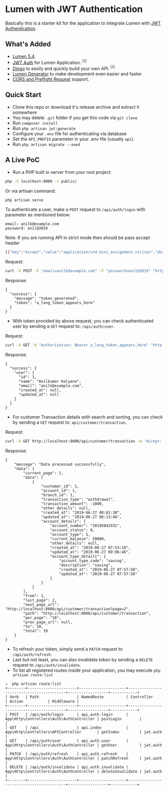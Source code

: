 # Lumen with JWT Authentication
Basically this is a starter kit for the application to integrate Lumen with [JWT Authentication](https://jwt.io/).

## What's Added

- [Lumen 5.4](https://github.com/laravel/lumen/tree/v5.4.0).
- [JWT Auth](https://github.com/tymondesigns/jwt-auth) for Lumen Application. <sup>[1]</sup>
- [Dingo](https://github.com/dingo/api) to easily and quickly build your own API. <sup>[1]</sup>
- [Lumen Generator](https://github.com/flipboxstudio/lumen-generator) to make development even easier and faster.
- [CORS and Preflight Request](https://developer.mozilla.org/en-US/docs/Web/HTTP/Access_control_CORS) support.

## Quick Start

- Clone this repo or download it's release archive and extract it somewhere
- You may delete `.git` folder if you get this code via `git clone`
- Run `composer install`
- Run `php artisan jwt:generate`
- Configure your `.env` file for authenticating via database
- Set the `API_PREFIX` parameter in your .env file (usually `api`).
- Run `php artisan migrate --seed`

## A Live PoC

- Run a PHP built in server from your root project:

```sh
php -S localhost:8000 -t public/
```

Or via artisan command:

```sh
php artisan serve
```

To authenticate a user, make a `POST` request to `/api/auth/login` with parameter as mentioned below:

```
email: anilk@example.com
password: anil@2019
```

Note: If you are running API in strict mode then should be pass accept header

```bash
[{"key":"Accept","value":"application/vnd.mini_assignment.v1+json","description":"","enabled":true}]
```

Request:

```sh
curl -X POST -F "email=anilk@example.com" -F "password=anil@2019" "http://localhost:8000/api/auth/login"
```

Response:

```
{
  "success": {
    "message": "token_generated",
    "token": "a_long_token_appears_here"
  }
}
```

- With token provided by above request, you can check authenticated user by sending a `GET` request to: `/api/auth/user`.

Request:

```sh
curl -X GET -H "Authorization: Bearer a_long_token_appears_here" "http://localhost:8000/api/auth/user"
```

Response:

```
{
  "success": {
    "user": {
      "id": 1,
      "name": "Anilkumar Kalyane",
      "email": "anilk@example.com",
      "created_at": null,
      "updated_at": null
    }
  }
}
```
- For customer Transaction details with search and sorting, you can check by sending a `GET` request to: `api/customer/transaction`.

Request:

```sh
curl -X GET http://localhost:8000/api/customer/transaction -H 'Accept: application/vnd.mini_assignment.v1+json' -H 'Authorization: Bearer eyJ0eXAiOiJKV1QiLCJhbGciOiJIUzI1NiJ9.eyJzdWIiOjEsImlzcyI6Imh0dHA6Ly9sb2NhbGhvc3Q6ODAwMC9hcGkvYXV0aC9sb2dpbiIsImlhdCI6MTU2MTY2MTE3NSwiZXhwIjoxNTYxNjY0Nzc1LCJuYmYiOjE1NjE2NjExNzUsImp0aSI6InpyVk96RzYzdVVRM1B5TXQifQ.Y6owvscYYnTPTarnxWlDMdalDw6OrzWH4KH9pn6XLX4' -H 'Content-Type: application/json' -H 'Postman-Token: bc79fc36-22e9-4d54-9ecc-868dccf14cc6' -H 'cache-control: no-cache' -d '{ "filters": { "transaction_type":"deposit", "transaction_amount": {"condition":">=", "value":"2000"}, "current_balance": {"condition":">", "value":"590000000"}, "dateFilter": {"from": "2019-06-06", "to": "2019-07-06"}}, "orderBy": [{"type": "transaction_amount","order": "desc"}, {"type": "transaction_type","order": "desc"}]}'
```

Response:

```
{
    "message": "Data processed successfully",
    "data": {
        "current_page": 1,
        "data": [
            {
                "customer_id": 1,
                "account_id": 1,
                "branch_id": 1,
                "transaction_type": "withdrawal",
                "transaction_amount": -1000,
                "other_details": null,
                "created_at": "2019-06-27 08:01:38",
                "updated_at": "2019-06-27 08:13:46",
                "account_details": {
                    "account_number": "20195042931",
                    "account_status": 0,
                    "account_type": 1,
                    "current_balance": 59000,
                    "other_details": null,
                    "created_at": "2019-06-27 07:53:10",
                    "updated_at": "2019-06-27 09:06:46",
                    "account_type_details": {
                        "account_type_code": "saving",
                        "description": "saving",
                        "created_at": "2019-06-27 07:57:58",
                        "updated_at": "2019-06-27 07:57:58"
                    }
                }
            }
        ],
        "from": 1,
        "last_page": 2,
        "next_page_url": "http://localhost:8000/api/customer/transaction?page=2",
        "path": "http://localhost:8000/api/customer/transaction",
        "per_page": "10",
        "prev_page_url": null,
        "to": 10,
        "total": 19
    }
}                
```

- To refresh your token, simply send a `PATCH` request to `/api/auth/refresh`.
- Last but not least, you can also invalidate token by sending a `DELETE` request to `/api/auth/invalidate`.
- To list all registered routes inside your application, you may execute `php artisan route:list`

```
⇒  php artisan route:list
+--------+----------------------+---------------------+------------------------------------------+------------------+------------+
| Verb   | Path                 | NamedRoute          | Controller                               | Action           | Middleware |
+--------+----------------------+---------------------+------------------------------------------+------------------+------------+
| POST   | /api/auth/login      | api.auth.login      | App\Http\Controllers\Auth\AuthController | postLogin        |            |
| GET    | /api                 | api.index           | App\Http\Controllers\APIController       | getIndex         | jwt.auth   |
| GET    | /api/auth/user       | api.auth.user       | App\Http\Controllers\Auth\AuthController | getUser          | jwt.auth   |
| PATCH  | /api/auth/refresh    | api.auth.refresh    | App\Http\Controllers\Auth\AuthController | patchRefresh     | jwt.auth   |
| DELETE | /api/auth/invalidate | api.auth.invalidate | App\Http\Controllers\Auth\AuthController | deleteInvalidate | jwt.auth   |
+--------+----------------------+---------------------+------------------------------------------+------------------+------------+
```